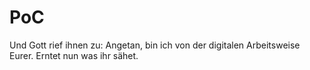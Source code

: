 # PoC

Und Gott rief ihnen zu:
  Angetan, bin ich von der digitalen Arbeitsweise Eurer. Erntet nun was ihr sähet.
